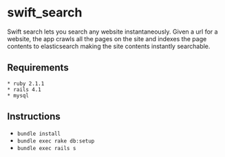 # swift_search
Swift search lets you search any website instantaneously. Given a url for a website, the app crawls all the pages on the site and indexes the page contents to elasticsearch making the site contents instantly searchable.

## Requirements
    * ruby 2.1.1
    * rails 4.1
    * mysql
    
## Instructions
   * `bundle install`
   * `bundle exec rake db:setup`
   * `bundle exec rails s`
